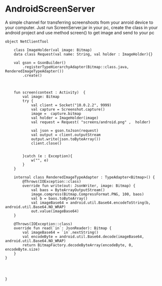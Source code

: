 # AndroidScreenServer


A simple channel for transferring screenshoots from your anroid device to your computer. 
Just run ScreenServer.jar in your pc, create the class in your android project and use method screen() to get image and
send to your pc


    object NetClientTool 
    
        class ImageHolder(val image: Bitmap)
        data class Request(val name: String, val holder : ImageHolder){}
    
        val gson = GsonBuilder()
            .registerTypeHierarchyAdapter(Bitmap::class.java, RenderedImageTypeAdapter())
            .create()
            


        fun screen(context : Activity)  {
            val image: Bitmap
            try {
                val client = Socket("10.0.2.2", 9999)
                val capture = Screenshot.capture()
                image =  capture.bitmap
                val holder = ImageHolder(image)
                val request = Request( "screens/android.png" ,  holder)

                val json = gson.toJson(request)
                val output = client.outputStream
                output.write(json.toByteArray())
                client.close()


            }catch (e : Exception){
                w("", e)
            }
        }

        internal class RenderedImageTypeAdapter : TypeAdapter<Bitmap>() {
            @Throws(IOException::class)
            override fun write(out: JsonWriter, image: Bitmap) {
                val baos = ByteArrayOutputStream()
                image.compress(Bitmap.CompressFormat.PNG, 100, baos)
                val b = baos.toByteArray()
                val imageBase64 = android.util.Base64.encodeToString(b, android.util.Base64.NO_WRAP)
                out.value(imageBase64)
        }

        @Throws(IOException::class)
        override fun read(`in`: JsonReader): Bitmap {
            val imageBase64 = `in`.nextString()
            val encodeByte = android.util.Base64.decode(imageBase64, android.util.Base64.NO_WRAP)
            return BitmapFactory.decodeByteArray(encodeByte, 0, encodeByte.size)
        }
    }
    
    
 

    }

                       

            
  
